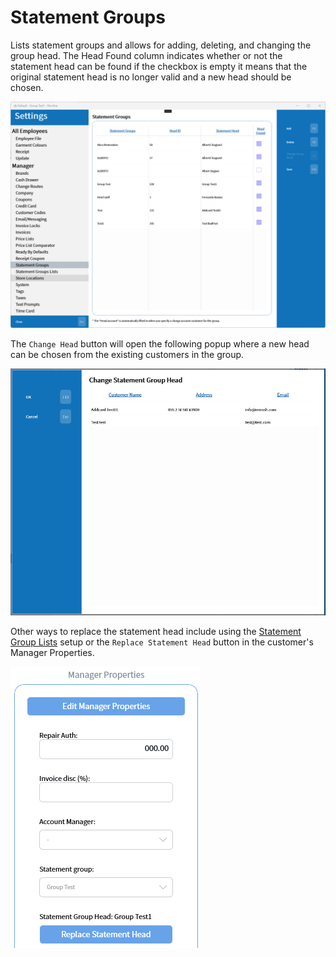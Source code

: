 # Statement Groups

Lists statement groups and allows for adding, deleting, and changing the group head.  The Head Found column indicates whether or not the statement head can be found if the checkbox is empty it means that the original statement head is no longer valid and a new head should be chosen.

![Statement Groups](/.attachments/Documentation/StatementGroups.png "Statement Groups")

The `Change Head` button will open the following popup where a new head can be chosen from the existing customers in the group.

![Change Head](/.attachments/Documentation/StatementGroups-ChangeHead.png "Change Head")

Other ways to replace the statement head include using the [Statement Group Lists](Statement-Groups-Lists.md) setup or the `Replace Statement Head` button in the customer's Manager Properties.

![Replace Statement Head](/.attachments/Documentation/StatementGroups-ReplaceStatementHead.png "Replace Statement Head")
